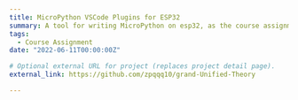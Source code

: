 ```yaml
---
title: MicroPython VSCode Plugins for ESP32
summary: A tool for writing MicroPython on esp32, as the course assignment of ZJU Embedded System by Kai Weng. 
tags:
  - Course Assignment
date: "2022-06-11T00:00:00Z"

# Optional external URL for project (replaces project detail page).
external_link: https://github.com/zpqqq10/grand-Unified-Theory

---
```

